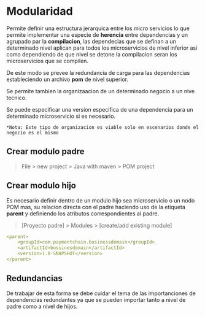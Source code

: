 # Modularidad

Permite definir una estructura jerarquica entre los micro servicios lo que permite implementar una especie de **herencia** entre dependencias y un agrupado par la **compilacion**, las dependecias que se definan a un determinado nivel aplican para todos los microservicios de nivel inferior asi como dependiendo de que nivel se detone la compilacion seran los microservicios que se compilen.  

De este modo se prevee la redundancia de carga para las dependencias estableciendo un archivo **pom** de nivel superior.  

Se permite tambien la organizaacion de un determinado negocio a un nive tecnico.  

Se puede especificar una version especifica de una dependencia para un determinado microservicio si es necesario.  

`*Nota: Este tipo de organizacion es viable solo en escenarios donde el negocio es el mismo`

## Crear modulo padre

> File > new project > Java with maven > POM project

## Crear modulo hijo

Es necesario definir dentro de un modulo hijo sea microservicio o un nodo POM mas, su relacion directa con el padre haciendo uso de la etiqueta **parent** y definiendo los atributos correspondientes al padre.  

> [Proyecto padre] > Modules > [create/add existing module]

~~~yaml
<parent>
    <groupId>com.paymentchain.businessdomain</groupId>
    <artifactId>bussinesdomain</artifactId>
    <version>1.0-SNAPSHOT</version>
</parent>
~~~

## Redundancias

De trabajar de esta forma se debe cuidar el tema de las importanciones de dependencias redundantes ya que se pueden importar tanto a nivel de padre como a nivel de hijos.  
